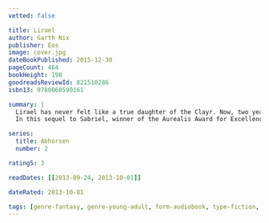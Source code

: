 ```yaml
---
vetted: false

title: Lirael
author: Garth Nix
publisher: Eos
image: cover.jpg
dateBookPublished: 2015-12-30
pageCount: 464
bookHeight: 198
goodreadsReviewId: 821510286
isbn13: 9780060590161

summary: |
  Lirael has never felt like a true daughter of the Clayr. Now, two years past the time when she should have received the Sight that is the Clayr's birthright, she feels alone, abandoned, unsure of who she is. Nevertheless, the fate of the Old Kingdom lies in her hands. With only her faithful companion, the Disreputable Dog, Lirael must undertake a desperate mission under the growing shadow of an ancient evil.
  In this sequel to Sabriel, winner of the Aurealis Award for Excellence in Australian Science Fiction, New York Times best-selling author Garth Nix weaves a spellbinding tale of discovery, destiny, and danger.

series:
  title: Abhorsen
  number: 2

rating5: 3

readDates: [[2013-09-24, 2013-10-01]]

dateRated: 2013-10-01

tags: [genre-fantasy, genre-young-adult, form-audiobook, type-fiction, form-paperback]
---
```

